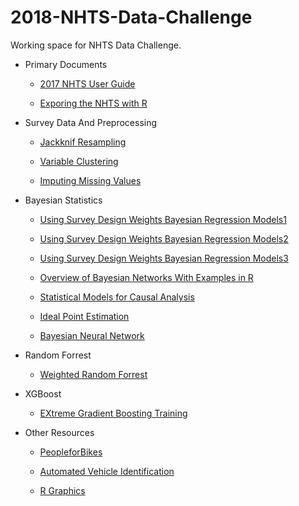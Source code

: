 # 2018-NHTS-Data-Challenge

Working space for NHTS Data Challenge.

- Primary Documents

  - [2017 NHTS User Guide](https://nhts.ornl.gov/assets/2017UsersGuide.pdf)

  - [Exporing the NHTS with R](https://rawgit.com/Westat-Transportation/summarizeNHTS/master/inst/tutorials/workshop/Workshop.html#(1))

- Survey Data And Preprocessing

  - [Jackknif Resampling](https://en.wikipedia.org/wiki/Jackknife_resampling) 
  
  - [Variable Clustering](http://math.furman.edu/~dcs/courses/math47/R/library/Hmisc/html/varclus.html)
  
  - [Imputing Missing Values](https://www.analyticsvidhya.com/blog/2016/03/tutorial-powerful-packages-imputing-missing-values/)

- Bayesian Statistics

  - [Using Survey Design Weights Bayesian Regression Models1](https://discourse.mc-stan.org/t/survey-weighted-regression/1654/10)
  
  - [Using Survey Design Weights Bayesian Regression Models2](https://rpubs.com/corey_sparks/157901)
  
  - [Using Survey Design Weights Bayesian Regression Models3](http://rpubs.com/corey_sparks/164805)

  - [Overview of Bayesian Networks With Examples in R](http://www.ucdenver.edu/academics/colleges/PublicHealth/Academics/departments/Biostatistics/WorkingGroups/Documents/Networks%20Presentation%20With%20Sachs%20-%20032317.pdf)

  - [Statistical Models for Causal Analysis](http://web.mit.edu/teppei/www/teaching/Keio2016/01po.pdf)

  - [Ideal Point Estimation](https://jrnold.github.io/bugs-examples-in-stan/legislators)
  
  - [Bayesian Neural Network](http://edwardlib.org/tutorials/bayesian-neural-network)
  
- Random Forrest

  - [Weighted Random Forrest](https://www.rdocumentation.org/packages/randomForestSRC/versions/2.4.1/topics/rfsrc)
  
- XGBoost

  - [EXtreme Gradient Boosting Training](https://www.rdocumentation.org/packages/xgboost/versions/0.71.2/topics/xgb.train)
  
- Other Resources

  - [PeopleforBikes](http://peopleforbikes.org/our-work/statistics/statistics-category/?cat=participation-statistics)

  - [Automated Vehicle Identification](https://www.mccarran.com/Business/Transportation/TaxiTNC)

  - [R Graphics](https://www.r-graph-gallery.com/)

